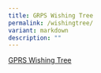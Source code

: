 ```yaml
---
title: GRPS Wishing Tree
permalink: /wishingtree/
variant: markdown
description: ""
---
```

<p><a href="https://grpswishingtree.replit.app/" rel="noopener nofollow" target="_blank">GPRS Wishing Tree</a>
</p>